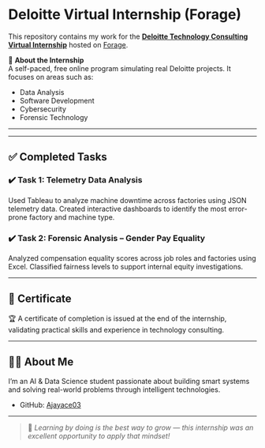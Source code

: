 # Deloitte Virtual Internship (Forage)

This repository contains my work for the **[Deloitte Technology Consulting Virtual Internship](https://www.deloitte.com/au/en/careers/students/virtual-internship.html)** hosted on [Forage](https://www.theforage.com/).

🧠 **About the Internship**  
A self-paced, free online program simulating real Deloitte projects. It focuses on areas such as:

- Data Analysis  
- Software Development  
- Cybersecurity  
- Forensic Technology  

---

---

## ✅ Completed Tasks

### ✔️ Task 1: Telemetry Data Analysis  
Used Tableau to analyze machine downtime across factories using JSON telemetry data. Created interactive dashboards to identify the most error-prone factory and machine type.


### ✔️ Task 2: Forensic Analysis – Gender Pay Equality  
Analyzed compensation equality scores across job roles and factories using Excel. Classified fairness levels to support internal equity investigations.

---

## 📜 Certificate

🏆 A certificate of completion is issued at the end of the internship, validating practical skills and experience in technology consulting.

---

## 🙋‍♂️ About Me

I’m an AI & Data Science student passionate about building smart systems and solving real-world problems through intelligent technologies.

- GitHub: [Ajayace03](https://github.com/Ajayace03)  
---

> 🚀 *Learning by doing is the best way to grow — this internship was an excellent opportunity to apply that mindset!*


